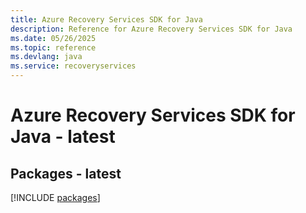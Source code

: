 ```yaml
---
title: Azure Recovery Services SDK for Java
description: Reference for Azure Recovery Services SDK for Java
ms.date: 05/26/2025
ms.topic: reference
ms.devlang: java
ms.service: recoveryservices
---
```

# Azure Recovery Services SDK for Java - latest
## Packages - latest
[!INCLUDE [packages](recovery-services-index.md)]